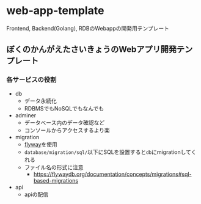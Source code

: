 # web-app-template
Frontend, Backend(Golang), RDBのWebappの開発用テンプレート

## ぼくのかんがえたさいきょうのWebアプリ開発テンプレート

### 各サービスの役割
- db
    - データ永続化
    - RDBMSでもNoSQLでもなんでも
- adminer
    - データベース内のデータ確認など
    - コンソールからアクセスするより楽
- migration
    - [flyway](https://github.com/flyway/flyway-docker)を使用
    - `database/migration/sql/`以下にSQLを設置すると`db`にmigrationしてくれる
    - ファイル名の形式に注意
        - https://flywaydb.org/documentation/concepts/migrations#sql-based-migrations
- api
    - apiの配信